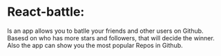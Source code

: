 # React-battle:
Is an app allows you to batlle your friends and other users on Github.
Basesd on who has more stars and followers, that will decide the winner.
Also the app can show you the most popular Repos in Github.
